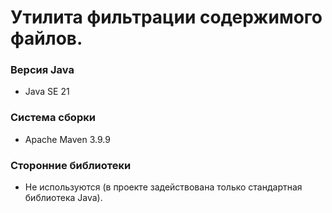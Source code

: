 # Утилита фильтрации содержимого файлов.


### Версия Java
- Java SE 21

### Система сборки
- Apache Maven 3.9.9

### Сторонние библиотеки
- Не используются (в проекте задействована только стандартная библиотека Java).
